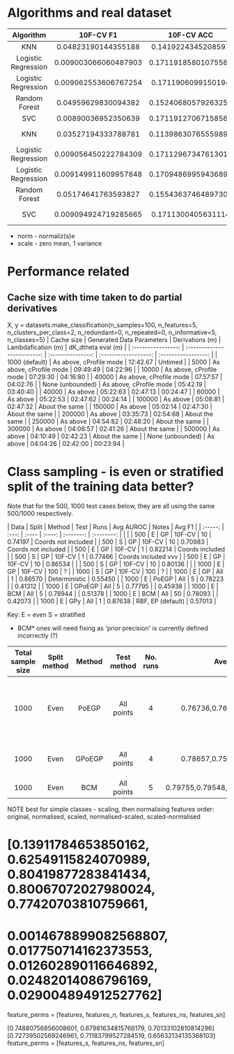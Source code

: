 # Algorithms and real dataset
|      Algorithm      |       10F-CV F1      |      10F-CV ACC     |                 Parameters                |  Whitening  |
|:-------------------:|:--------------------:|:-------------------:|:-----------------------------------------:|:-----------:|
|         KNN         |  0.04823190144355188 |  0.1419224345208597 |                  k_n = 5                  |             |
| Logistic Regression | 0.009003066060487903 | 0.17119185801075565 |                                           |             |
| Logistic Regression | 0.009062553606767254 |  0.1711906099150194 | multi_class='multinomial', solver='lbfgs' |             |
|    Random Forest    |  0.04959629830094382 | 0.15240680579263258 |                                           |             |
|         SVC         |  0.00890036952350639 | 0.17119127067158563 |                    OvA                    |             |
|         KNN         |  0.03527194333788781 | 0.11398630765559899 |                  k_n = 5                  | norm, scale |
| Logistic Regression | 0.009056450222784309 | 0.17112967347613017 |                                           | norm, scale |
| Logistic Regression | 0.009149911609957848 | 0.17094869959436892 | multi_class='multinomial', solver='lbfgs' | norm, scale |
|    Random Forest    |  0.05174641763593827 | 0.15543637464897303 |                                           | norm, scale |
|         SVC         | 0.009094924719285665 |  0.1711300405631114 |                    OvA                    | norm, scale |

* norm - normaliz(s)e
* scale - zero mean, 1 variance

# Performance related

## Cache size with time taken to do partial derivatives
X, y = datasets.make_classification(n_samples=100,
        n_features=5, 
        n_clusters_per_class=2,
        n_redundant=0, 
        n_repeated=0,
        n_informative=5,
        n_classes=5)
| Cache size         | Generated Data Parameters   | Derivations (m)   | Lambdafication (m)   | dK_dtheta eval (m)  |
| :----------------: | :-------------------------: | :---------------: | :------------------: | :-----------------: |
| 1000 (default)     | As above, cProfile mode     | 12:42.67          | Untimed              |
| 5000               | As above, cProfile mode     | 09:49:49          | 04:22:96             |
| 10000              | As above, cProfile mode     | 07:29:30          | 04:16:80             |
| 40000              | As above, cProfile mode     | 07.57:57          | 04:02:76             |
| None (unbounded)   | As above, cProfile mode     | 05:42.19          | 03:40:40             |
| 40000              | As above                    | 05:22:63          | 02:47:13             | 00:24:47            |
| 60000              | As above                    | 05:22:53          | 02:47:62             | 00:24:14            |
| 100000             | As above                    | 05:08:81          | 02:47:32             | About the same      |
| 150000             | As above                    | 05:02:14          | 02:47:30             | About the same      |
| 200000             | As above                    | 03:35:73          | 02:54:68             | About the same      |
| 250000             | As above                    | 04:54:82          | 02:48:20             | About the same      |
| 300000             | As above                    | 04:06:57          | 02:41:26             | About the same      |
| 500000             | As above                    | 04:10:49          | 02:42:23             | About the same      |
| None (unbounded)   | As above                    | 04:04:26          | 02:42:00             | 00:23:94            |

# Class sampling - is even or stratified split of the training data better?
Note that for the 500, 1000 test cases below, they are all using the same 500/1000 respectively.

| Data    | Split | Method | Test   | Runs      | Avg AUROC  | Notes               | Avg F1  |
| :-----: | :---: | :----  | :----: | :-------: | :--------: |                     |         |
| 500     | E     | GP     | 10F-CV | 10        | 0.74197    | Coords not included |
| 500     | S     | GP     | 10F-CV | 10        | 0.70983    | Coords not included |
| 500     | E     | GP     | 10F-CV | 1         | 0.82214    | Coords included     |
| 500     | S     | GP     | 10F-CV | 1         | 0.77466    | Coords included vvv |
| 500     | E     | GP     | 10F-CV | 10        | 0.86534    |                     |
| 500     | S     | GP     | 10F-CV | 10        | 0.80136    |                     |
| 1000    | E     | GP     | 10F-CV | 100       | ?          |
| 1000    | S     | GP     | 10F-CV | 100       | ?          |
| 1000    | E     | GP     | All    | 1         | 0.86570    | Deterministic       | 0.55450 |
| 1000    | E     | PoEGP  | All    | 5         | 0.78223    |                     | 0.41312 |
| 1000    | E     | GPoEGP | All    | 5         | 0.77795    |                     | 0.45938 |
| 1000    | E     | BCM    | All    | 5         | 0.78944    |                     | 0.51378 |
| 1000    | E     | BCM    | All    | 50         | 0.78093    |                     | 0.42073 |
| 1000    | E     | GPy    | All    | 1         | 0.87638    | RBF, EP (default)   | 0.57013 |


Key:
E = even
S = stratified

* BCM* ones will need fixing as 'prior precision' is currently defined incorrectly (?)

| Total sample size   | Split method   | Method   | Test method   | No. runs    | Average AUROC                           | Notes                                          | F1-Score                                |
| :-----------------: | :------------: | :------: | :-----------: | :---------: | :-------------:                         | ---------------------                          | :--------:                              |
| 1000                | Even           | PoEGP    | All points    | 4           | 0.76736,0.76945,0.77309,0.78124         | Expert size: 200, points in each expert random | 0.64515,0.62176,0.74395,0.47536         |
| 1000                | Even           | GPoEGP   | All points    | 4           | 0.78657,0.75807,0.77583,0.79221         | Expert size: 200, ditto                        | 0.32996,0.25872,0.29148,0.32702         |
| 1000                | Even           | BCM      | All points    | 5           | 0.79755,0.79548,0.78110,0.79423,0.77881 | Ditto                                          | 0.55378,0.77672,0.56987,0.43165,0.23686 |

NOTE best for simple classes - scaling, then normalising features
order: original, normalised, scaled, normalised-scaled, scaled-normalised
# [0.13911784653850162,   0.62549115824070989,  0.80419877283841434,  0.80067072027980024, 0.77420703810759661, 
#  0.0014678899082568807, 0.017750714162373553, 0.012602890116646892, 0.02482014086796169, 0.029004894912527762]
feature_perms = [features, features_n, features_s, features_ns, features_sn]

[0.74880756856008601, 0.67981634815766179, 0.70133102810814296]
[0.72739502569246961, 0.71183799527284519, 0.65632134135368103]
feature_perms = [features_s, features_ns, features_sn]

